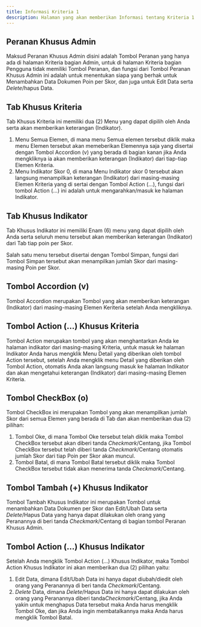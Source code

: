```yaml
---
title: Informasi Kriteria 1
description: Halaman yang akan memberikan Informasi tentang Kriteria 1
---
```


## Peranan Khusus Admin 
Maksud Peranan Khusus Admin disini adalah Tombol Peranan yang hanya ada di halaman Kriteria bagian Admin, untuk di halaman Kriteria bagian Pengguna tidak memiliki Tombol Peranan, dan fungsi dari Tombol Peranan Khusus Admin ini adalah untuk menentukan siapa yang berhak untuk Menambahkan Data Dokumen Poin per Skor, dan juga untuk Edit Data serta *Delete*/hapus Data.

## Tab Khusus Kriteria
Tab Khusus Kriteria ini memiliki dua (2) Menu yang dapat dipilih oleh Anda serta akan memberikan keterangan (Indikator).
1. Menu Semua Elemen, di mana menu Semua elemen tersebut diklik maka menu Elemen tersebut akan memeberikan Elemennya saja yang disertai dengan Tombol Accordion (v) yang berada di bagian kanan jika Anda mengkliknya ia akan memberikan keterangan (Indikator) dari tiap-tiap Elemen Kriteria.
1. Menu Indikator Skor 0, di mana Menu Indikator skor 0 tersebut akan langsung menampilkan keterangan (Indikator) dari masing-masing Elemen Kriteria yang di sertai dengan Tombol Action (...), fungsi dari tombol Action (...) ini adalah untuk mengarahkan/masuk ke halaman Indikator.

## Tab Khusus Indikator
Tab Khusus Indikator ini memiliki Enam (6) menu yang dapat dipilih oleh Anda serta seluruh menu tersebut akan memberikan keterangan (Indikator) dari Tab tiap poin per Skor.

Salah satu menu tersebut disertai dengan Tombol Simpan, fungsi dari Tombol Simpan tersebut akan menampilkan jumlah Skor dari masing-masing Poin per Skor.

## Tombol Accordion (v)
Tombol Accordion merupakan Tombol yang akan memberikan keterangan (Indikator) dari masing-masing Elemen Keriteria setelah Anda mengkliknya.

## Tombol Action (...) Khusus Kriteria  
Tombol Action merupakan tombol yang akan menghantarkan Anda ke halaman indikator dari masing-masing Kriteria, untuk masuk ke halaman Indikator Anda harus mengklik Menu Detail yang diberikan oleh tombol Action tersebut, setelah Anda mengklik menu Detail yang diberikan oleh Tombol Action, otomatis Anda akan langsung masuk ke halaman Indikator dan akan mengetahui keterangan (Indikator) dari masing-masing Elemen Kriteria. 

## Tombol CheckBox (o)
Tombol CheckBox ini merupakan Tombol yang akan menampilkan jumlah Skor dari semua Elemen yang berada di Tab dan akan memberikan dua (2) pilihan:
1. Tombol Oke, di mana Tombol Oke tersebut telah diklik maka Tombol CheckBox tersebut akan diberi tanda *Checkmark*/Centang, jika Tombol CheckBox tersebut telah diberi tanda *Checkmark*/Centang otomatis jumlah Skor dari tiap Poin per Skor akan muncul.
1. Tombol Batal, di mana Tombol Batal tersebut diklik maka Tombol CheckBox tersebut tidak akan menerima tanda *Checkmark*/Centang.

## Tombol Tambah (+) Khusus Indikator
Tombol Tambah Khusus Indikator ini merupakan Tombol untuk menambahkan Data Dokumen per Skor dan Edit/Ubah Data serta *Delete*/Hapus Data yang hanya dapat dilakukan oleh orang yang Peranannya di beri tanda *Checkmark*/Centang di bagian tombol Peranan Khusus Admin.

## Tombol Action (...) Khusus Indikator
Setelah Anda mengklik Tombol Action (...) Khusus Indikator,  maka Tombol Action Khusus Indikator ini akan memberikan dua (2) pilihan yaitu:

1. Edit Data, dimana Edit/Ubah Data ini hanya dapat diubah/diedit oleh orang yang Peranannya di beri tanda *Checkmark*/Centang.
1. *Delete* Data, dimana *Delete*/Hapus Data ini hanya dapat dilakukan oleh orang yang Peranannya diberi tanda*Checkmark*/Centang, jika Anda yakin untuk menghapus Data tersebut maka Anda harus mengklik Tombol Oke, dan jika Anda ingin membatalkannya maka Anda harus mengklik Tombol Batal. 


